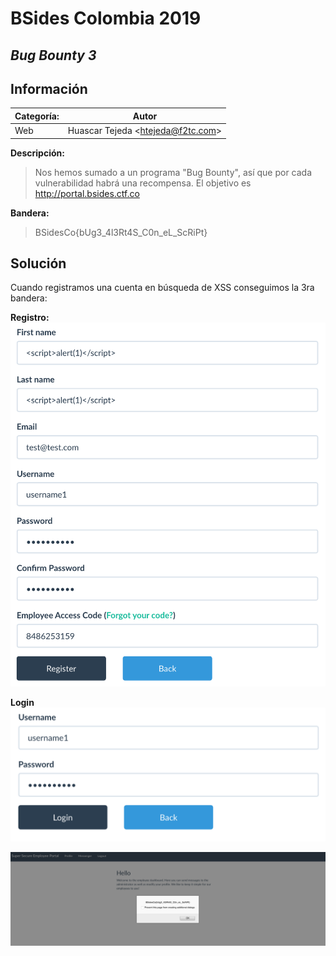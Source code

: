 # __BSides Colombia 2019__

## _Bug Bounty 3_

## Información

**Categoría:** | **Autor**
--- | ---
Web | Huascar Tejeda <<htejeda@f2tc.com>>

**Descripción:**

> Nos hemos sumado a un programa "Bug Bounty", así que por cada vulnerabilidad habrá una recompensa.
> El objetivo es http://portal.bsides.ctf.co

**Bandera:**

> BSidesCo{bUg3_4l3Rt4S_C0n_eL_ScRiPt}

## Solución

Cuando registramos una cuenta en búsqueda de XSS conseguimos la 3ra bandera:

**Registro:**
![](/images/BSidesCo2019/Web/BugBounty3/01.png)

**Login**
![](/images/BSidesCo2019/Web/BugBounty3/02.png)

![](/images/BSidesCo2019/Web/BugBounty3/03.png)

